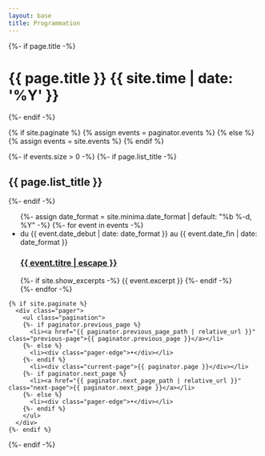 ```yaml
---
layout: base
title: Programmation
---
```


<div class="home">
  {%- if page.title -%}
    <h1 class="page-heading">{{ page.title }} {{ site.time | date: '%Y' }}</h1>
  {%- endif -%}


  {% if site.paginate %}
    {% assign events = paginator.events %}
  {% else %}
    {% assign events = site.events %}
  {% endif %}


  {%- if events.size > 0 -%}
    {%- if page.list_title -%}
      <h2 class="event-list-heading">{{ page.list_title }}</h2>
    {%- endif -%}
    <ul class="event-list">
      {%- assign date_format = site.minima.date_format | default: "%b %-d, %Y" -%}
      {%- for event in events -%}
      <li>
        <span class="event-meta">du {{ event.date_debut | date: date_format }} au {{ event.date_fin | date: date_format }}</span>
        <h3>
          <a class="event-link" href="{{ event.url | relative_url }}">
            {{ event.titre | escape }}
          </a>
        </h3>
        {%- if site.show_excerpts -%}
          {{ event.excerpt }}
        {%- endif -%}
      </li>
      {%- endfor -%}
    </ul>

    {% if site.paginate %}
      <div class="pager">
        <ul class="pagination">
        {%- if paginator.previous_page %}
          <li><a href="{{ paginator.previous_page_path | relative_url }}" class="previous-page">{{ paginator.previous_page }}</a></li>
        {%- else %}
          <li><div class="pager-edge">•</div></li>
        {%- endif %}
          <li><div class="current-page">{{ paginator.page }}</div></li>
        {%- if paginator.next_page %}
          <li><a href="{{ paginator.next_page_path | relative_url }}" class="next-page">{{ paginator.next_page }}</a></li>
        {%- else %}
          <li><div class="pager-edge">•</div></li>
        {%- endif %}
        </ul>
      </div>
    {%- endif %}

  {%- endif -%}

</div>